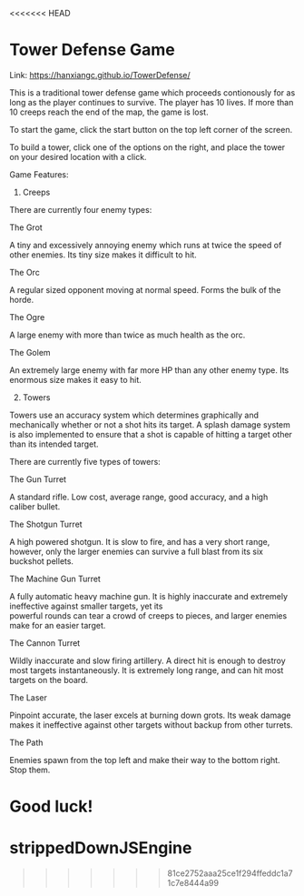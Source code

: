 <<<<<<< HEAD
# Tower Defense Game

Link: https://hanxiangc.github.io/TowerDefense/

This is a traditional tower defense game which proceeds contionously for as long as the player continues to survive.
The player has 10 lives. If more than 10 creeps reach the end of the map, the game is lost.

To start the game, click the start button on the top left corner of the screen.

To build a tower, click one of the options on the right, and place the tower on your desired location with a click.

Game Features:

1. Creeps

There are currently four enemy types:

The Grot

  A tiny and excessively annoying enemy which runs at twice the speed of other enemies. Its tiny size makes it difficult 
  to hit.
  
The Orc

  A regular sized opponent moving at normal speed. Forms the bulk of the horde.
  
The Ogre

  A large enemy with more than twice as much health as the orc.
  
The Golem

  An extremely large enemy with far more HP than any other enemy type. Its enormous size makes it easy to hit. 
  
2. Towers

Towers use an accuracy system which determines graphically and mechanically whether or not a shot hits its target.
A splash damage system is also implemented to ensure that a shot is capable of hitting a target other than its 
intended target.
  
There are currently five types of towers:

The Gun Turret

  A standard rifle. Low cost, average range, good accuracy, and a high caliber bullet.
  
The Shotgun Turret

  A high powered shotgun. It is slow to fire, and has a very short range, however, only the larger enemies can survive
  a full blast from its six buckshot pellets.
  
The Machine Gun Turret

  A fully automatic heavy machine gun. It is highly inaccurate and extremely ineffective against smaller targets, yet its   
  powerful rounds can tear a crowd of creeps to pieces, and larger enemies make for an easier target.
  
The Cannon Turret
 
  Wildly inaccurate and slow firing artillery. A direct hit is enough to destroy most targets instantaneously. It is extremely
  long range, and can hit most targets on the board.
  
The Laser

  Pinpoint accurate, the laser excels at burning down grots. Its weak damage makes it ineffective against other targets 
  without backup from other turrets.
  
The Path

  Enemies spawn from the top left and make their way to the bottom right. Stop them.
  
Good luck!
=======
# strippedDownJSEngine
>>>>>>> 81ce2752aaa25ce1f294ffeddc1a71c7e8444a99
